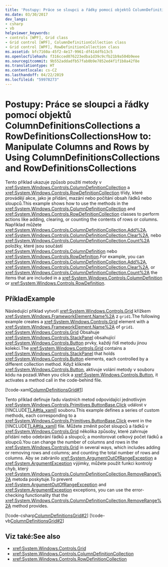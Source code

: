 ```yaml
---
title: 'Postupy: Práce se sloupci a řádky pomocí objektů ColumnDefinitionsCollections a RowDefinitionsCollections'
ms.date: 03/30/2017
dev_langs:
- csharp
- vb
helpviewer_keywords:
- controls [WPF], Grid class
- Grid control [WPF], ColumnDefinitionCollection class
- Grid control [WPF], RowDefinitionCollection class
ms.assetid: bfc7160a-45f2-4e17-9961-df414dfb13c5
ms.openlocfilehash: f316cced076223edba1d39c9cfb21b9a504b9eee
ms.sourcegitcommit: 9b552addadfb57fab0b9e7852ed4f1f1b8a42f8e
ms.translationtype: HT
ms.contentlocale: cs-CZ
ms.lasthandoff: 04/22/2019
ms.locfileid: "59978273"
---
```

# <a name="how-to-manipulate-columns-and-rows-by-using-columndefinitionscollections-and-rowdefinitionscollections"></a><span data-ttu-id="6ede7-102">Postupy: Práce se sloupci a řádky pomocí objektů ColumnDefinitionsCollections a RowDefinitionsCollections</span><span class="sxs-lookup"><span data-stu-id="6ede7-102">How to: Manipulate Columns and Rows by Using ColumnDefinitionsCollections and RowDefinitionsCollections</span></span>
<span data-ttu-id="6ede7-103">Tento příklad ukazuje způsob použití metody v <xref:System.Windows.Controls.ColumnDefinitionCollection> a <xref:System.Windows.Controls.RowDefinitionCollection> třídy, které provádějí akce, jako je přidání, mazání nebo počítání obsah řádků nebo sloupců.</span><span class="sxs-lookup"><span data-stu-id="6ede7-103">This example shows how to use the methods in the <xref:System.Windows.Controls.ColumnDefinitionCollection> and <xref:System.Windows.Controls.RowDefinitionCollection> classes to perform actions like adding, clearing, or counting the contents of rows or columns.</span></span> <span data-ttu-id="6ede7-104">Například můžete <xref:System.Windows.Controls.ColumnDefinitionCollection.Add%2A>, <xref:System.Windows.Controls.ColumnDefinitionCollection.Clear%2A>, nebo <xref:System.Windows.Controls.ColumnDefinitionCollection.Count%2A> položky, které jsou součástí <xref:System.Windows.Controls.ColumnDefinition> nebo <xref:System.Windows.Controls.RowDefinition>.</span><span class="sxs-lookup"><span data-stu-id="6ede7-104">For example, you can <xref:System.Windows.Controls.ColumnDefinitionCollection.Add%2A>, <xref:System.Windows.Controls.ColumnDefinitionCollection.Clear%2A>, or <xref:System.Windows.Controls.ColumnDefinitionCollection.Count%2A> the items that are included in a <xref:System.Windows.Controls.ColumnDefinition> or <xref:System.Windows.Controls.RowDefinition>.</span></span>  
  
## <a name="example"></a><span data-ttu-id="6ede7-105">Příklad</span><span class="sxs-lookup"><span data-stu-id="6ede7-105">Example</span></span>  
 <span data-ttu-id="6ede7-106">Následující příklad vytvoří <xref:System.Windows.Controls.Grid> křížkem <xref:System.Windows.FrameworkElement.Name%2A> z `grid1`.</span><span class="sxs-lookup"><span data-stu-id="6ede7-106">The following example creates a <xref:System.Windows.Controls.Grid> element with a <xref:System.Windows.FrameworkElement.Name%2A> of `grid1`.</span></span> <span data-ttu-id="6ede7-107"><xref:System.Windows.Controls.Grid> Obsahuje <xref:System.Windows.Controls.StackPanel> obsahující <xref:System.Windows.Controls.Button> prvky, každý řídí metodu jinou kolekci.</span><span class="sxs-lookup"><span data-stu-id="6ede7-107">The <xref:System.Windows.Controls.Grid> contains a <xref:System.Windows.Controls.StackPanel> that holds <xref:System.Windows.Controls.Button> elements, each controlled by a different collection method.</span></span> <span data-ttu-id="6ede7-108">Když kliknete <xref:System.Windows.Controls.Button>, aktivuje volání metody v souboru kódu na pozadí.</span><span class="sxs-lookup"><span data-stu-id="6ede7-108">When you click a <xref:System.Windows.Controls.Button>, it activates a method call in the code-behind file.</span></span>  
  
 [!code-xaml[ColumnDefinitionsGrid#1](~/samples/snippets/csharp/VS_Snippets_Wpf/ColumnDefinitionsGrid/CSharp/Window1.xaml#1)]  
  
 <span data-ttu-id="6ede7-109">Tento příklad definuje řadu vlastních metod odpovídající jednotlivým <xref:System.Windows.Controls.Primitives.ButtonBase.Click> událost v [!INCLUDE[TLA#tla_xaml](../../../../includes/tlasharptla-xaml-md.md)] souboru.</span><span class="sxs-lookup"><span data-stu-id="6ede7-109">This example defines a series of custom methods, each corresponding to a <xref:System.Windows.Controls.Primitives.ButtonBase.Click> event in the [!INCLUDE[TLA#tla_xaml](../../../../includes/tlasharptla-xaml-md.md)] file.</span></span> <span data-ttu-id="6ede7-110">Můžete změnit počet sloupců a řádků v <xref:System.Windows.Controls.Grid> několika způsoby, které zahrnuje přidání nebo odebrání řádků a sloupců; a monitorovat celkový počet řádků a sloupců.</span><span class="sxs-lookup"><span data-stu-id="6ede7-110">You can change the number of columns and rows in the <xref:System.Windows.Controls.Grid> in several ways, which includes adding or removing rows and columns; and counting the total number of rows and columns.</span></span> <span data-ttu-id="6ede7-111">Aby se zabránilo <xref:System.ArgumentOutOfRangeException> a <xref:System.ArgumentException> výjimky, můžete použít funkci kontroly chyb, který <xref:System.Windows.Controls.ColumnDefinitionCollection.RemoveRange%2A> metoda poskytuje.</span><span class="sxs-lookup"><span data-stu-id="6ede7-111">To prevent <xref:System.ArgumentOutOfRangeException> and <xref:System.ArgumentException> exceptions, you can use the error-checking functionality that the <xref:System.Windows.Controls.ColumnDefinitionCollection.RemoveRange%2A> method provides.</span></span>  
  
 [!code-csharp[ColumnDefinitionsGrid#2](~/samples/snippets/csharp/VS_Snippets_Wpf/ColumnDefinitionsGrid/CSharp/Window1.xaml.cs#2)]
 [!code-vb[ColumnDefinitionsGrid#2](~/samples/snippets/visualbasic/VS_Snippets_Wpf/ColumnDefinitionsGrid/VisualBasic/Window1.xaml.vb#2)]  
  
## <a name="see-also"></a><span data-ttu-id="6ede7-112">Viz také:</span><span class="sxs-lookup"><span data-stu-id="6ede7-112">See also</span></span>

- <xref:System.Windows.Controls.Grid>
- <xref:System.Windows.Controls.ColumnDefinitionCollection>
- <xref:System.Windows.Controls.RowDefinitionCollection>
